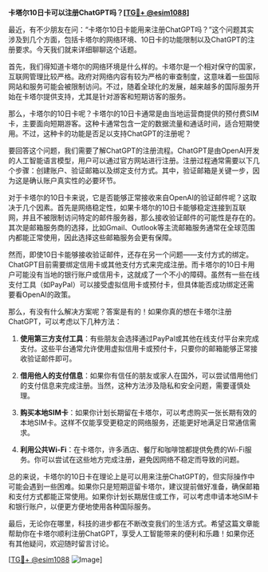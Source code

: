 **卡塔尔10日卡可以注册ChatGPT吗？[[TG💪+ @esim1088](https://t.me/s/esim1088)]**

最近，有不少朋友在问：“卡塔尔10日卡能用来注册ChatGPT吗？”这个问题其实涉及到几个方面，包括卡塔尔的网络环境、10日卡的功能限制以及ChatGPT的注册要求。今天我们就来详细聊聊这个话题。

首先，我们得知道卡塔尔的网络环境是什么样的。卡塔尔是一个相对保守的国家，互联网管理比较严格。政府对网络内容有较为严格的审查制度，这意味着一些国际网站和服务可能会被限制访问。不过，随着全球化的发展，越来越多的国际服务开始在卡塔尔提供支持，尤其是针对游客和短期访客的服务。

那么，卡塔尔的10日卡呢？卡塔尔的10日卡通常是由当地运营商提供的预付费SIM卡，主要面向短期游客。这种卡通常包含一定的数据流量和通话时间，适合短期使用。不过，这种卡的功能是否足以支持ChatGPT的注册呢？

要回答这个问题，我们需要了解ChatGPT的注册流程。ChatGPT是由OpenAI开发的人工智能语言模型，用户可以通过官方网站进行注册。注册过程通常需要以下几个步骤：创建账户、验证邮箱以及绑定支付方式。其中，验证邮箱是关键一步，因为这是确认账户真实性的必要环节。

对于卡塔尔的10日卡来说，它是否能够正常接收来自OpenAI的验证邮件呢？这取决于几个因素。首先是网络稳定性，如果卡塔尔的10日卡能够稳定连接到互联网，并且不被限制访问特定的邮件服务器，那么接收验证邮件的可能性是存在的。其次是邮箱服务商的选择，比如Gmail、Outlook等主流邮箱服务通常在全球范围内都能正常使用，因此选择这些邮箱服务会更有保障。

然而，即使10日卡能够接收验证邮件，还存在另一个问题——支付方式的绑定。ChatGPT目前需要绑定信用卡或其他支付方式来完成注册。而卡塔尔的10日卡用户可能没有当地的银行账户或信用卡，这就成了一个不小的障碍。虽然有一些在线支付工具（如PayPal）可以接受虚拟信用卡或预付卡，但具体能否成功绑定还需要看OpenAI的政策。

那么，有没有什么解决方案呢？答案是有的！如果你真的想在卡塔尔注册ChatGPT，可以考虑以下几种方法：

1. **使用第三方支付工具**：有些朋友会选择通过PayPal或其他在线支付平台来完成支付。这些平台通常允许使用虚拟信用卡或预付卡，只要你的邮箱能够正常接收验证邮件即可。

2. **借用他人的支付信息**：如果你有信任的朋友或家人在国外，可以尝试借用他们的支付信息来完成注册。当然，这种方法涉及隐私和安全问题，需要谨慎处理。

3. **购买本地SIM卡**：如果你计划长期留在卡塔尔，可以考虑购买一张长期有效的本地SIM卡。这样不仅能享受更稳定的网络服务，还能更好地满足日常通信需求。

4. **利用公共Wi-Fi**：在卡塔尔，许多酒店、餐厅和咖啡馆都提供免费的Wi-Fi服务。你可以尝试在这些地方完成注册，避免因网络不稳定而导致的问题。

总的来说，卡塔尔的10日卡在理论上是可以用来注册ChatGPT的，但实际操作中可能会遇到一些困难。如果你只是短期逗留卡塔尔，建议提前做好准备，确保邮箱和支付方式都能正常使用。如果你计划长期居住或工作，可以考虑申请本地SIM卡和银行账户，以便更方便地使用各种国际服务。

最后，无论你在哪里，科技的进步都在不断改变我们的生活方式。希望这篇文章能帮助你在卡塔尔顺利注册ChatGPT，享受人工智能带来的便利和乐趣！如果你还有其他疑问，欢迎随时留言讨论。

[[TG💪+ @esim1088](https://t.me/s/esim1088) ![Image](https://i.postimg.cc/4NQfJmqS/Snipaste-2025-05-13-00-14-12.png)]